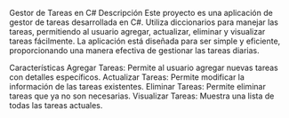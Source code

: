 Gestor de Tareas en C#
Descripción
Este proyecto es una aplicación de gestor de tareas desarrollada en C#. Utiliza diccionarios para manejar las tareas, permitiendo al usuario agregar, actualizar, eliminar y visualizar tareas fácilmente. La aplicación está diseñada para ser simple y eficiente, proporcionando una manera efectiva de gestionar las tareas diarias.

Características
Agregar Tareas: Permite al usuario agregar nuevas tareas con detalles específicos.
Actualizar Tareas: Permite modificar la información de las tareas existentes.
Eliminar Tareas: Permite eliminar tareas que ya no son necesarias.
Visualizar Tareas: Muestra una lista de todas las tareas actuales.
